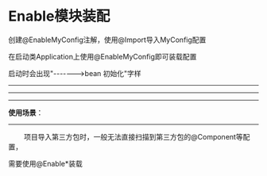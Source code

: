 # Enable模块装配
创建@EnableMyConfig注解，使用@Import导入MyConfig配置

在启动类Application上使用@EnableMyConfig即可装载配置

启动时会出现"------->bean&nbsp;初始化"字样

***
***
***
**使用场景**：
***
&nbsp;&nbsp;&nbsp;&nbsp;&nbsp;&nbsp;&nbsp;&nbsp;项目导入第三方包时，一般无法直接扫描到第三方包的@Component等配置，

需要使用@Enable*装载